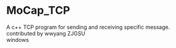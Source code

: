 # MoCap_TCP
A c++ TCP program for sending and receiving specific message.  
contributed by wwyang ZJGSU  
windows  
